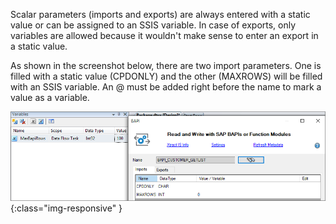 Scalar parameters (imports and exports) are always entered with a static value or can be assigned to an SSIS variable. In case of exports, only variables are allowed because it wouldn't make sense to enter an export in a static value.

As shown in the screenshot below, there are two import parameters. One is filled with a static value (CPDONLY) and the other (MAXROWS) will be filled with an SSIS variable. An @ must be added right before the name to mark a value as a variable.

![BAPI-Scalar-Parameters](/img/content/BAPI-Scalar-Parameters.png){:class="img-responsive" }

